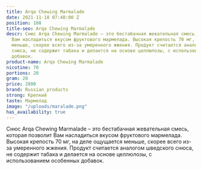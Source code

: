 ```yaml
---
title: Arqa Chewing Marmalade
date: 2021-11-18 07:48:00 Z
position: 108
title-seo: Arqa Chewing Marmalade
descr: Снюс Arqa Chewing Marmalade – это бестабачная жевательная смесь, которая позволит
  Вам насладиться вкусом фруктового мармелада. Высокая крепость 70 мг, на деле ощущается
  меньше, скорее всего из-за умеренного жжения. Продукт считается аналогом шведского
  снюса, не содержит табака и делается на основе целлюлозы, с использованием особенных
  добавок.
product-name: Arqa Chewing Marmalade
nicotine: 70
portions: 20
gram: 20
price: 2800
brand: Russian products
strong: Крепкий
taste: Мармелад
image: "/uploads/maralade.png"
has_availability: true
---
```


Снюс Arqa Chewing Marmalade – это бестабачная жевательная смесь, которая позволит Вам насладиться вкусом фруктового мармелада. Высокая крепость 70 мг, на деле ощущается меньше, скорее всего из-за умеренного жжения. Продукт считается аналогом шведского снюса, не содержит табака и делается на основе целлюлозы, с использованием особенных добавок.